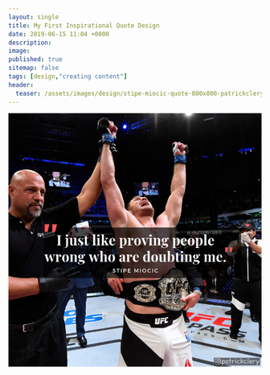 ```yaml
---
layout: single
title: My First Inspirational Quote Design
date: 2019-06-15 11:04 +0000
description:
image: 
published: true
sitemap: false
tags: [design,"creating content"]
header:
  teaser: /assets/images/design/stipe-miocic-quote-800x800-patrickclery.png
---
```

![Stipe Miocic winning the UFC heavyweight title](/assets/images/design/stipe-miocic-quote-800x800-patrickclery.png)
